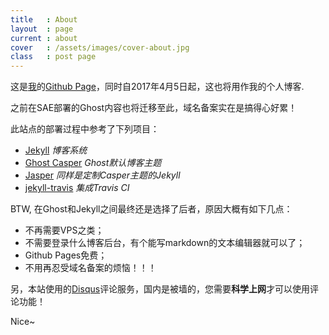```yaml
---
title   : About
layout  : page
current : about
cover   : /assets/images/cover-about.jpg
class   : post page
---
```


这是[我](/author/devy/)的[Github Page](https://pages.github.com/)，同时自2017年4月5日起，这也将用作我的个人博客.

<!--more-->

之前在SAE部署的Ghost内容也将迁移至此，域名备案实在是搞得心好累！

此站点的部署过程中参考了下列项目：

- [Jekyll](https://jekyllrb.com) *博客系统*
- [Ghost Casper](https://github.com/tryghost/casper) *Ghost默认博客主题*
- [Jasper](https://github.com/biomadeira/jasper) *同样是定制Casper主题的Jekyll*
- [jekyll-travis](https://github.com/mfenner/jekyll-travis) *集成Travis CI*

BTW, 在Ghost和Jekyll之间最终还是选择了后者，原因大概有如下几点：

- 不再需要VPS之类；
- 不需要登录什么博客后台，有个能写markdown的文本编辑器就可以了；
- Github Pages免费；
- 不用再忍受域名备案的烦恼！！！

另，本站使用的[Disqus](https://disqus.com)评论服务，国内是被墙的，您需要**科学上网**才可以使用评论功能！

Nice~